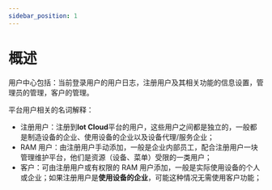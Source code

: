 ```yaml
---
sidebar_position: 1
---
```


# 概述

用户中心包括：当前登录用户的用户日志，注册用户及其相关功能的信息设置，管理员的管理，客户的管理。

平台用户相关的名词解释：

- 注册用户：注册到**Iot Cloud**平台的用户，这些用户之间都是独立的，一般都是制造设备的企业、使用设备的企业以及设备代理/服务企业；
- RAM 用户：由注册用户手动添加，一般是企业内部员工，配合注册用户一块管理维护平台，他们是资源（设备、菜单）受限的一类用户；
- 客户：可由注册用户或有权限的 RAM 用户添加，一般是实际使用设备的个人或企业；如果注册用户是**使用设备的企业**，可能这种情况无需使用客户功能；
